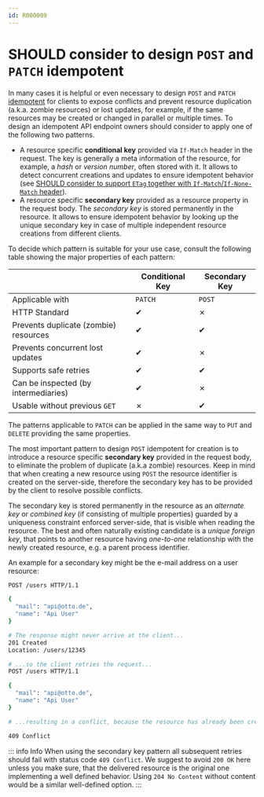 ```yaml
---
id: R000009
---
```


# SHOULD consider to design `POST` and `PATCH` idempotent

In many cases it is helpful or even necessary to design `POST` and `PATCH` [idempotent](@guidelines/R000008) for clients to expose conflicts and prevent resource duplication (a.k.a. zombie resources) or lost updates, for example, if the same resources may be created or changed in parallel or multiple times.
To design an idempotent API endpoint owners should consider to apply one of the following two patterns.

- A resource specific **conditional key** provided via `If-Match` header in the request. The key is generally a meta information of the resource, for example, a _hash_ or _version number_, often stored with it. It allows to detect concurrent creations and updates to ensure idempotent behavior (see [SHOULD consider to support `ETag` together with `If-Match`/`If-None-Match` header](@guidelines/R000060)).
- A resource specific **secondary key** provided as a resource property in the request body. The _secondary key_ is stored permanently in the resource. It allows to ensure idempotent behavior by looking up the unique secondary key in case of multiple independent resource creations from different clients.

To decide which pattern is suitable for your use case, consult the following table showing the major properties of each pattern:

|                                       | Conditional Key | Secondary Key |
| ------------------------------------- | --------------- | ------------- |
| Applicable with                       | `PATCH`         | `POST`        |
| HTTP Standard                         | ✔               | ✗             |
| Prevents duplicate (zombie) resources | ✔               | ✔             |
| Prevents concurrent lost updates      | ✔               | ✗             |
| Supports safe retries                 | ✔               | ✔             |
| Can be inspected (by intermediaries)  | ✔               | ✗             |
| Usable without previous `GET`         | ✗               | ✔             |


The patterns applicable to `PATCH` can be applied in the same way to `PUT` and `DELETE` providing the same properties.

The most important pattern to design `POST` idempotent for creation is to introduce a resource specific **secondary key** provided in the request body, to eliminate the problem of duplicate (a.k.a zombie) resources.
Keep in mind that when creating a new resource using `POST` the resource identifier is created on the server-side, therefore the secondary key has to be provided by the client to resolve possible conflicts.

The secondary key is stored permanently in the resource as an _alternate key_ or _combined key_ (if consisting of multiple properties) guarded by a uniqueness constraint enforced server-side, that is visible when reading the resource.
The best and often naturally existing candidate is a _unique foreign key_, that points to another resource having _one-to-one_ relationship with the newly created resource, e.g. a parent process identifier.

An example for a secondary key might be the e-mail address on a user resource:

```sh
POST /users HTTP/1.1

{
  "mail": "api@otto.de",
  "name": "Api User"
}

# The response might never arrive at the client...
201 Created
Location: /users/12345

# ...so the client retries the request...
POST /users HTTP/1.1

{
  "mail": "api@otto.de",
  "name": "Api User"
}

# ...resulting in a conflict, because the resource has already been created for the given secondary key "mail".

409 Conflict
```

::: info Info
When using the secondary key pattern all subsequent retries should fail with status code `409 Conflict`.
We suggest to avoid `200 OK` here unless you make sure, that the delivered resource is the original one implementing a well defined behavior. Using `204 No Content` without content would be a similar well-defined option.
:::
